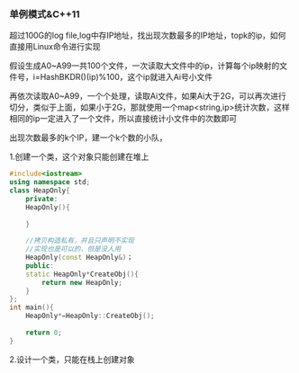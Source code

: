 ### 单例模式&C++11

超过100G的log file,log中存IP地址，找出现次数最多的IP地址，topk的ip，如何直接用Linux命令进行实现

假设生成A0~A99一共100个文件，一次读取大文件中的ip，计算每个ip映射的文件号，i=HashBKDR()(ip)%100，这个ip就进入Ai号小文件

再依次读取A0~A99，一个个处理，读取Ai文件，如果Ai大于2G，可以再次进行切分，类似于上面，如果小于2G，那就使用一个map<string,ip>统计次数，这样相同的ip一定进入了一个文件，所以直接统计小文件中的次数即可

出现次数最多的k个IP，建一个k个数的小队，

1.创建一个类，这个对象只能创建在堆上

```cpp
#include<iostream>
using namespace std;
class HeapOnly{
    private:
    HeapOnly(){
        
    }
    
    //拷贝构造私有，并且只声明不实现
    //实现也是可以的，但是没人用 
    HeapOnly(const HeapOnly&)；
    public:
    static HeapOnly*CreateObj(){
        return new HeapOnly;
    }
};
int main(){
    HeapOnly*=HeapOnly::CreateObj();
    
    return 0;
}
```

2.设计一个类，只能在栈上创建对象

```cpp

```

